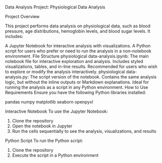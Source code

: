 Data Analysis Project: Physiological Data Analysis


Project Overview

This project performs data analysis on physiological data, such as blood pressure, age distributions, hemoglobin levels, and blood sugar levels. It includes:

A Jupyter Notebook for interactive analysis with visualizations.
A Python script for users who prefer or need to run the analysis in a non-notebook environment.
File Structure
physiological data-analysis.ipynb:
The main notebook file for interactive exploration and analysis.
Includes styled visualizations, tables, and in-line results.
Recommended for users who wish to explore or modify the analysis interactively.
physiological data-analysis.py:
The script version of the notebook.
Contains the same analysis logic, but without the inline outputs or Markdown explanations.
Ideal for running the analysis as a script in any Python environment.
How to Use
Requirements
Ensure you have the following Python libraries installed:

pandas
numpy
matplotlib
seaborn
openpyxl


Interactive Notebook
To use the Jupyter Notebook:
 1. Clone the repository
 2. Open the notebook in Jupyter
 3. Run the cells sequentially to see the analysis, visualizations, and results

Python Script
To run the Python script:
 1. Clone the repository
 2. Execute the script in a Python environment
